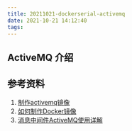 ```yaml
---
title: 20211021-dockerserial-activemq
date: 2021-10-21 14:12:40
tags:
---
```


## ActiveMQ 介绍

## 参考资料

1. [制作activemq镜像](https://blog.csdn.net/kq1983/article/details/102793679)
2. [如何制作Docker镜像](https://zhuanlan.zhihu.com/p/122380334)
3. [消息中间件ActiveMQ使用详解](https://www.cnblogs.com/yanfei1819/p/10615605.html)

